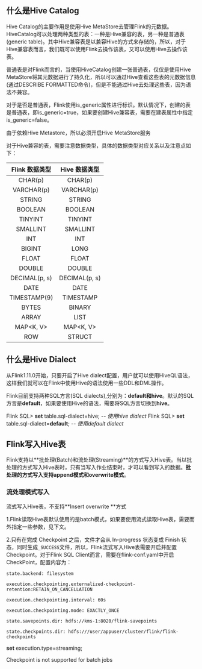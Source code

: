 ## 什么是Hive Catalog

Hive Catalog的主要作用是使用Hive MetaStore去管理Flink的元数据。
HiveCatalog可以处理两种类型的表：一种是Hive兼容的表，另一种是普通表(generic table)。其中Hive兼容表是以兼容Hive的方式来存储的，所以，对于Hive兼容表而言，我们既可以使用Flink去操作该表，又可以使用Hive去操作该表。

普通表是对Flink而言的，当使用HiveCatalog创建一张普通表，仅仅是使用Hive MetaStore将其元数据进行了持久化，所以可以通过Hive查看这些表的元数据信息(通过DESCRIBE FORMATTED命令)，但是不能通过Hive去处理这些表，因为语法不兼容。

对于是否是普通表，Flink使用is_generic属性进行标识。默认情况下，创建的表是普通表，即is_generic=true，如果要创建Hive兼容表，需要在建表属性中指定is_generic=false。



由于依赖Hive Metastore，所以必须开启Hive MetaStore服务



对于Hive兼容的表，需要注意数据类型，具体的数据类型对应关系以及注意点如下：

| Flink 数据类型 | Hive 数据类型 |
| :------------: | :-----------: |
|    CHAR(p)     |    CHAR(p)    |
|   VARCHAR(p)   |  VARCHAR(p)   |
|     STRING     |    STRING     |
|    BOOLEAN     |    BOOLEAN    |
|    TINYINT     |    TINYINT    |
|    SMALLINT    |   SMALLINT    |
|      INT       |      INT      |
|     BIGINT     |     LONG      |
|     FLOAT      |     FLOAT     |
|     DOUBLE     |    DOUBLE     |
| DECIMAL(p, s)  | DECIMAL(p, s) |
|      DATE      |     DATE      |
|  TIMESTAMP(9)  |   TIMESTAMP   |
|     BYTES      |    BINARY     |
|     ARRAY      |     LIST      |
|   MAP<K, V>    |   MAP<K, V>   |
|      ROW       |    STRUCT     |





## 什么是Hive Dialect

从Flink1.11.0开始，只要开启了Hive dialect配置，用户就可以使用HiveQL语法，这样我们就可以在Flink中使用Hive的语法使用一些DDL和DML操作。

Flink目前支持两种SQL方言(SQL dialects),分别为：**default和hive**。默认的SQL方言是**default**，如果要使用Hive的语法，需要将SQL方言切换到**hive**。

Flink SQL> **set** table.sql-dialect=hive; *-- 使用hive dialect*
Flink SQL> **set** table.sql-dialect=**default**; *-- 使用default dialect*



## Flink写入Hive表

Flink支持以**批处理(Batch)和流处理(Streaming)**的方式写入Hive表。当以批处理的方式写入Hive表时，只有当写入作业结束时，才可以看到写入的数据。**批处理的方式写入支持append模式和overwrite模式**。

### 流处理模式写入

流式写入Hive表，不支持**Insert overwrite **方式



1.Flink读取Hive表默认使用的是batch模式，如果要使用流式读取Hive表，需要而外指定一些参数，见下文。

2.只有在完成 Checkpoint 之后，文件才会从 In-progress 状态变成 Finish 状态，同时生成`_SUCCESS`文件，所以，Flink流式写入Hive表需要开启并配置 Checkpoint。对于Flink SQL Client而言，需要在flink-conf.yaml中开启CheckPoint，配置内容为：

```shell
state.backend: filesystem 

execution.checkpointing.externalized-checkpoint-retention:RETAIN_ON_CANCELLATION 

execution.checkpointing.interval: 60s 

execution.checkpointing.mode: EXACTLY_ONCE 

state.savepoints.dir: hdfs://kms-1:8020/flink-savepoints

state.checkpoints.dir: hdfs:///user/appuser/cluster/flink/flink-checkpoints
```

 **set** execution.type=streaming;

 Checkpoint is not supported for batch jobs







